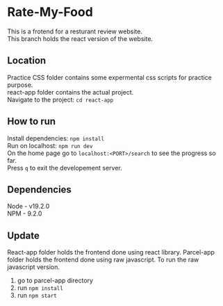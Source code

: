 # Rate-My-Food

This is a frotend for a resturant review website. <br>
This branch holds the react version of the website. <br>

## Location

Practice CSS folder contains some expermental css scripts for practice purpose. <br>
react-app folder contains the actual project. <br>
Navigate to the project: `cd react-app`

## How to run

Install dependencies: `npm install` <br>
Run on localhost: `npm run dev` <br>
On the home page go to `localhost:<PORT>/search` to see the progress so far. <br>
Press `q` to exit the developement server.

## Dependencies

Node - v19.2.0 <br>
NPM - 9.2.0 <br>

## Update

React-app folder holds the frontend done using react library.
Parcel-app folder holds the frontend done using raw javascript.
To run the raw javascript version. <br>

1. go to parcel-app directory
2. run `npm install`
3. run `npm start`

